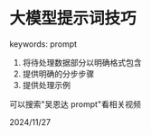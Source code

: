 # 大模型提示词技巧

keywords: prompt  

1. 将待处理数据部分以明确格式包含
2. 提供明确的分步步骤
3. 提供处理示例

可以搜索"吴恩达 prompt"看相关视频  


2024/11/27  
